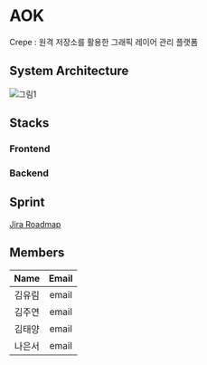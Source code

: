 # AOK
Crepe : 원격 저장소를 활용한 그래픽 레이어 관리 플랫폼

## System Architecture
![그림1](https://user-images.githubusercontent.com/103642376/215750843-e0099301-d55f-4c3d-bf48-38d40be821f6.png)

## Stacks
### Frontend
### Backend

## Sprint
[Jira Roadmap](https://sdylockon.atlassian.net/jira/software/projects/CREP/boards/2/roadmap)

## Members
| Name | Email | 
| :----: | :----: | 
| 김유림   |   email   | 
| 김주연     |    email    | 
| 김태양     |    email    | 
| 나은서     |    email    | 
